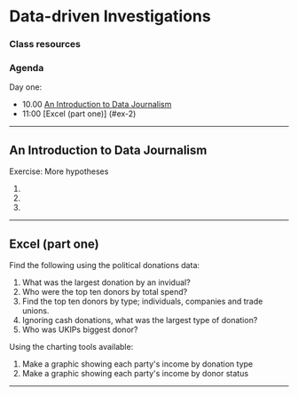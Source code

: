 # Data-driven Investigations

### Class resources

### Agenda

Day one:

* 10.00 [An Introduction to Data Journalism](#ex-1)
* 11:00 [Excel (part one)] (#ex-2)

------------------------------------------------------------------------------------------------------------
## <a name="ex-1"></a>An Introduction to Data Journalism

Exercise: More hypotheses 

1. 
2.
3.

-------------------------------------------------------------------------------------------------------------
## <a name="ex-2"></a>Excel (part one)

Find the following using the political donations data:
1. What was the largest donation by an invidual?
2. Who were the top ten donors by total spend? 
3. Find the top ten donors by type; individuals, companies and trade unions.
4. Ignoring cash donations, what was the largest type of donation?
5. Who was UKIPs biggest donor?


Using the charting tools available:
1. Make a graphic showing each party's income by donation type
2. Make a graphic showing each party's income by donor status

---------------------------------------------------------------------------------------------------------------

